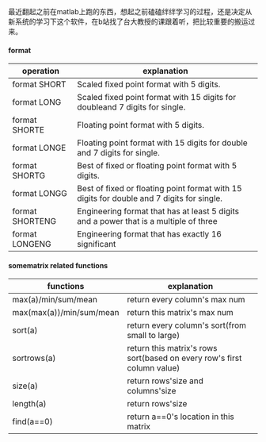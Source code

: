 最近翻起之前在matlab上跑的东西，想起之前磕磕绊绊学习的过程，还是决定从新系统的学习下这个软件，在b站找了台大教授的课跟着听，把比较重要的搬运过来。

#### format
operation|explanation
-|-
format SHORT  |   Scaled fixed point format with 5 digits.
format LONG   |   Scaled fixed point format with 15 digits for doubleand 7 digits for single.
format SHORTE |   Floating point format with 5 digits.
format LONGE  |   Floating point format with 15 digits for double and 7 digits for single.
format SHORTG |   Best of fixed or floating point format with 5 digits.
format LONGG  |   Best of fixed or floating point format with 15 digits for double and 7 digits for single.
format SHORTENG |  Engineering format that has at least 5 digits and a power that is a multiple of three
format LONGENG |  Engineering format that has exactly 16 significant

#### somematrix related functions
functions|explanation
-|-
max(a)/min/sum/mean | return every column's max num
max(max(a))/min/sum/mean| return this matrix's max num
sort(a) |return every column's sort(from small to large)
sortrows(a)| return this matrix's rows sort(based on every row's first column value)
size(a)| return rows'size and columns'size
length(a)| return rows'size
find(a==0)| return a==0's location in this matrix
